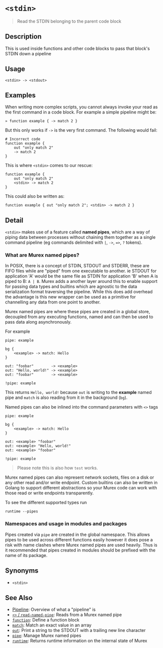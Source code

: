 # `<stdin>`

> Read the STDIN belonging to the parent code block

## Description

This is used inside functions and other code blocks to pass that block's
STDIN down a pipeline

## Usage

```
<stdin> -> <stdout>
```

## Examples

When writing more complex scripts, you cannot always invoke your read as the
first command in a code block. For example a simple pipeline might be:

```
» function example { -> match 2 }
```

But this only works if `->` is the very first command. The following would
fail:

```
# Incorrect code
function example {
    out "only match 2"
    -> match 2
}
```

This is where `<stdin>` comes to our rescue:

```
function example {
    out "only match 2"
    <stdin> -> match 2
}
```

This could also be written as:

```
function example { out "only match 2"; <stdin> -> match 2 }
```

## Detail

`<stdin>` makes use of a feature called **named pipes**, which are a way of
piping data between processes without chaining them together as a single
command pipeline (eg commands delimited with `|`, `->`, `=>`, `?` tokens).

### What are Murex named pipes?

In POSIX, there is a concept of STDIN, STDOUT and STDERR, these are FIFO files
while are "piped" from one executable to another. ie STDOUT for application 'A'
would be the same file as STDIN for application 'B' when A is piped to B:
`A | B`. Murex adds a another layer around this to enable support for passing
data types and builtins which are agnostic to the data serialization format
traversing the pipeline. While this does add overhead the advantage is this new
wrapper can be used as a primitive for channelling any data from one point to
another.

Murex named pipes are where these pipes are created in a global store,
decoupled from any executing functions, named and can then be used to pass
data along asynchronously.

For example

```
pipe: example

bg {
    <example> -> match: Hello
}

out: "foobar"        -> <example>
out: "Hello, world!" -> <example>
out: "foobar"        -> <example>

!pipe: example
```

This returns `Hello, world!` because `out` is writing to the **example** named
pipe and `match` is also reading from it in the background (`bg`).

Named pipes can also be inlined into the command parameters with `<>` tags

```
pipe: example

bg {
    <example> -> match: Hello
}

out: <example> "foobar"
out: <example> "Hello, world!"
out: <example> "foobar"

!pipe: example
```

> Please note this is also how `test` works.

Murex named pipes can also represent network sockets, files on a disk or any
other read and/or write endpoint. Custom builtins can also be written in Golang
to support different abstractions so your Murex code can work with those read
or write endpoints transparently.

To see the different supported types run

```
runtime --pipes
```

### Namespaces and usage in modules and packages

Pipes created via `pipe` are created in the global namespace. This allows pipes
to be used across different functions easily however it does pose a risk with
name clashes where Murex named pipes are used heavily. Thus is it recommended
that pipes created in modules should be prefixed with the name of its package.

## Synonyms

* `<stdin>`


## See Also

* [Pipeline](../user-guide/pipeline.md):
  Overview of what a "pipeline" is
* [`<>` / `read-named-pipe`](../commands/namedpipe.md):
  Reads from a Murex named pipe
* [`function`](../commands/function.md):
  Define a function block
* [`match`](../commands/match.md):
  Match an exact value in an array
* [`out`](../commands/out.md):
  Print a string to the STDOUT with a trailing new line character
* [`pipe`](../commands/pipe.md):
  Manage Murex named pipes
* [`runtime`](../commands/runtime.md):
  Returns runtime information on the internal state of Murex